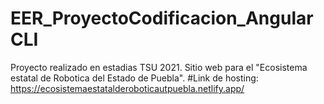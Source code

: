 # EER_ProyectoCodificacion_AngularCLI
 Proyecto realizado en estadias TSU 2021. Sitio web para el "Ecosistema estatal de Robotica del Estado de Puebla". 
 #Link de hosting: https://ecosistemaestatalderoboticautpuebla.netlify.app/
